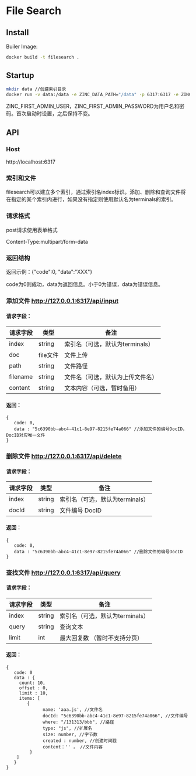 # File Search
## Install
Builer Image:

```sh
docker build -t filesearch .
```
## Startup
```sh
mkdir data //创建索引目录
docker run -v data:/data -e ZINC_DATA_PATH="/data" -p 6317:6317 -e ZINC_FIRST_ADMIN_USER=admin -e ZINC_FIRST_ADMIN_PASSWORD=User#123 --name searcher filesearch
```
ZINC_FIRST_ADMIN_USER，ZINC_FIRST_ADMIN_PASSWORD为用户名和密码。首次启动时设置，之后保持不变。

## API
### Host
http://localhost:6317

### 索引和文件
filesearch可以建立多个索引，通过索引名index标识。添加、删除和查询文件将在指定的某个索引内进行，如果没有指定则使用默认名为terminals的索引。

### 请求格式
post请求使用表单格式

Content-Type:multipart/form-data

### 返回结构

返回示例：{"code":0, "data":"XXX"}

code为0则成功，data为返回信息。小于0为错误，data为错误信息。

### 添加文件 http://127.0.0.1:6317/api/input

#### 请求字段：

| 请求字段 | 类型     | 备注                             |
| -------- | -------- | -------------------------------- |
| index    | string   | 索引名（可选，默认为terminals）  |
| doc      | file文件 | 文件上传                         |
| path     | string   | 文件路径                         |
| filename | string   | 文件名（可选，默认为上传文件名） |
| content  | string   | 文本内容（可选，暂时备用）       |

#### 返回：

```
{
   code: 0,
   data : "5c6390bb-abc4-41c1-8e97-8215fe74a066" //添加文件的编号DocID，DocID对应唯一文件
}
```

### 删除文件 http://127.0.0.1:6317/api/delete

#### 请求字段：

| 请求字段 | 类型   | 备注                            |
| -------- | ------ | ------------------------------- |
| index    | string | 索引名（可选，默认为terminals） |
| docId    | string | 文件编号 DocID                  |

#### 返回：

```
{
   code: 0,
   data : "5c6390bb-abc4-41c1-8e97-8215fe74a066" //删除文件的编号DocID
}
```

### 查找文件 http://127.0.0.1:6317/api/query

#### 请求字段：

| 请求字段 | 类型   | 备注                            |
| -------- | ------ | ------------------------------- |
| index    | string | 索引名（可选，默认为terminals） |
| query    | string | 查询文本                        |
| limit    | int    | 最大回复数 （暂时不支持分页）   |

#### 返回：

```
{
   code: 0
   data : {
     count: 10,
     offset : 0,
     limit : 10,
     items: [
        {	
              name: 'aaa.js', //文件名
              docId: "5c6390bb-abc4-41c1-8e97-8215fe74a066", //文件编号
              where: "/131313/bbb", //路径
              type: "js", //扩展名
              size: number, //字节数
              created : number, //创建时间戳
              content：'' ， //文件内容
         }
    ]
   }
}
```